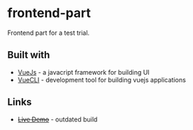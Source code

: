 # frontend-part

Frontend part for a test trial.

## Built with

- [VueJs](https://vuejs.org/) - a javacript framework for building UI
- [VueCLI](https://cli.vuejs.org/) - development tool for building vuejs applications

## Links

- ~~[Live Demo](https://trial-codes.firebaseapp.com/)~~ - outdated build

